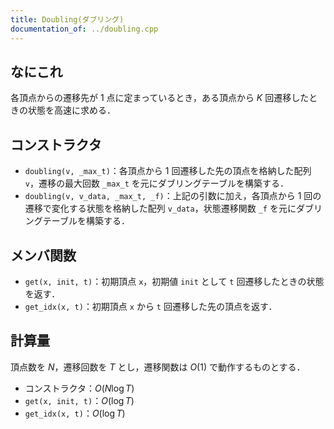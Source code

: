```yaml
---
title: Doubling(ダブリング)
documentation_of: ../doubling.cpp
---
```


## なにこれ
各頂点からの遷移先が $1$ 点に定まっているとき，ある頂点から $K$ 回遷移したときの状態を高速に求める．

## コンストラクタ
- `doubling(v, _max_t)`：各頂点から $1$ 回遷移した先の頂点を格納した配列 `v`，遷移の最大回数 `_max_t` を元にダブリングテーブルを構築する．
- `doubling(v, v_data, _max_t, _f)`：上記の引数に加え，各頂点から $1$ 回の遷移で変化する状態を格納した配列 `v_data`，状態遷移関数 `_f` を元にダブリングテーブルを構築する．

## メンバ関数
- `get(x, init, t)`：初期頂点 `x`，初期値 `init` として `t` 回遷移したときの状態を返す．
- `get_idx(x, t)`：初期頂点 `x` から `t` 回遷移した先の頂点を返す．

## 計算量
頂点数を $N$，遷移回数を $T$ とし，遷移関数は $O(1)$ で動作するものとする．
- コンストラクタ：$O(N \log T)$
- `get(x, init, t)`：$O(\log T)$
- `get_idx(x, t)`：$O(\log T)$
